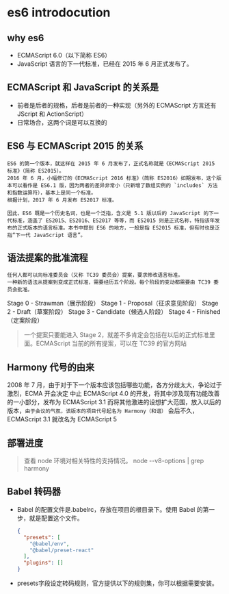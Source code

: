# es6 introdocution

## why es6
- ECMAScript 6.0（以下简称 ES6）
- JavaScript 语言的下一代标准，已经在 2015 年 6 月正式发布了。

## ECMAScript 和 JavaScript 的关系是
- 前者是后者的规格，后者是前者的一种实现（另外的 ECMAScript 方言还有 JScript 和 ActionScript）
- 日常场合，这两个词是可以互换的

## ES6 与 ECMAScript 2015 的关系
~~~
ES6 的第一个版本，就这样在 2015 年 6 月发布了，正式名称就是《ECMAScript 2015 标准》（简称 ES2015）。
2016 年 6 月，小幅修订的《ECMAScript 2016 标准》（简称 ES2016）如期发布，这个版本可以看作是 ES6.1 版，因为两者的差异非常小（只新增了数组实例的 `includes` 方法和指数运算符），基本上是同一个标准。
根据计划，2017 年 6 月发布 ES2017 标准。

因此，ES6 既是一个历史名词，也是一个泛指，含义是 5.1 版以后的 JavaScript 的下一代标准，涵盖了 ES2015、ES2016、ES2017 等等，而 ES2015 则是正式名称，特指该年发布的正式版本的语言标准。本书中提到 ES6 的地方，一般是指 ES2015 标准，但有时也是泛指“下一代 JavaScript 语言”。
~~~

## 语法提案的批准流程
~~~
任何人都可以向标准委员会（又称 TC39 委员会）提案，要求修改语言标准。
一种新的语法从提案到变成正式标准，需要经历五个阶段。每个阶段的变动都需要由 TC39 委员会批准。
~~~

Stage 0 - Strawman（展示阶段）
Stage 1 - Proposal（征求意见阶段）
Stage 2 - Draft（草案阶段）
Stage 3 - Candidate（候选人阶段）
Stage 4 - Finished（定案阶段）

> 一个提案只要能进入 Stage 2，就差不多肯定会包括在以后的正式标准里面。ECMAScript 当前的所有提案，可以在 TC39 的官方网站

## Harmony 代号的由来
2008 年 7 月，由于对于下一个版本应该包括哪些功能，各方分歧太大，争论过于激烈，ECMA 开会决定
中止 ECMAScript 4.0 的开发，将其中涉及现有功能改善的一小部分，发布为 ECMAScript 3.1
而将其他激进的设想扩大范围，放入以后的版本，`由于会议的气氛，该版本的项目代号起名为 Harmony（和谐）`
会后不久，ECMAScript 3.1 就改名为 ECMAScript 5


## 部署进度
> 查看 node 环境对相关特性的支持情况。
node --v8-options | grep harmony

## Babel 转码器
- Babel 的配置文件是.babelrc，存放在项目的根目录下。使用 Babel 的第一步，就是配置这个文件。
  ```json
  {
    "presets": [
      "@babel/env",
      "@babel/preset-react"
    ],
    "plugins": []
  }
  ```
- presets字段设定转码规则，官方提供以下的规则集，你可以根据需要安装。

